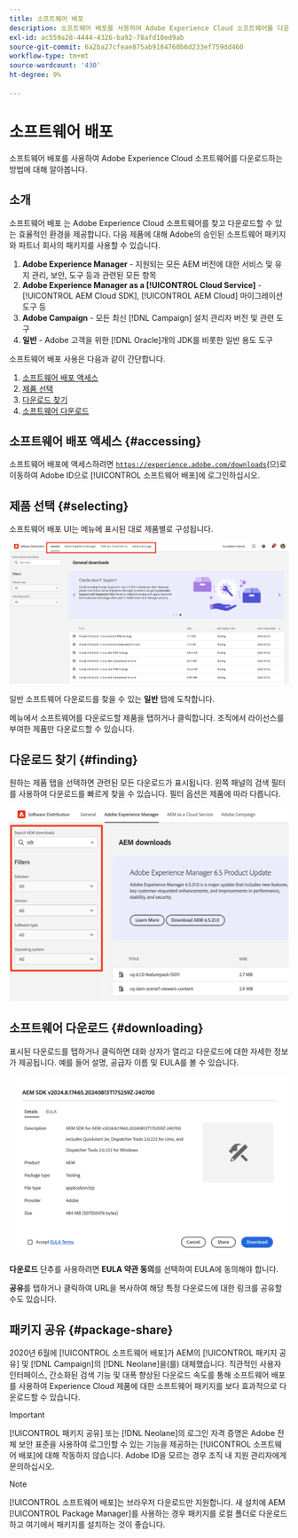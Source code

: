 ```yaml
---
title: 소프트웨어 배포
description: 소프트웨어 배포를 사용하여 Adobe Experience Cloud 소프트웨어를 다운로드하는 방법에 대해 알아봅니다.
exl-id: ac559a28-4444-4326-ba92-78afd10ed9ab
source-git-commit: 6a2ba27cfeae875ab9184760b6d233ef759dd460
workflow-type: tm+mt
source-wordcount: '430'
ht-degree: 9%

---
```



# 소프트웨어 배포

소프트웨어 배포를 사용하여 Adobe Experience Cloud 소프트웨어를 다운로드하는 방법에 대해 알아봅니다.

## 소개

소프트웨어 배포 는 Adobe Experience Cloud 소프트웨어를 찾고 다운로드할 수 있는 효율적인 환경을 제공합니다. 다음 제품에 대해 Adobe의 승인된 소프트웨어 패키지와 파트너 회사의 패키지를 사용할 수 있습니다.

1. **Adobe Experience Manager** - 지원되는 모든 AEM 버전에 대한 서비스 및 유지 관리, 보안, 도구 등과 관련된 모든 항목
1. **Adobe Experience Manager as a [!UICONTROL Cloud Service]** - [!UICONTROL AEM Cloud SDK], [!UICONTROL AEM Cloud] 마이그레이션 도구 등
1. **Adobe Campaign** - 모든 최신 [!DNL Campaign] 설치 관리자 버전 및 관련 도구
1. **일반** - Adobe 고객을 위한 [!DNL Oracle]개의 JDK를 비롯한 일반 용도 도구

소프트웨어 배포 사용은 다음과 같이 간단합니다.

1. [소프트웨어 배포 액세스](#accessing)
1. [제품 선택](#selecting)
1. [다운로드 찾기](#finding)
1. [소프트웨어 다운로드](#downloading)

## 소프트웨어 배포 액세스 {#accessing}

소프트웨어 배포에 액세스하려면 [`https://experience.adobe.com/downloads`](https://experience.adobe.com/downloads)(으)로 이동하여 Adobe ID으로 [!UICONTROL 소프트웨어 배포]에 로그인하십시오.

## 제품 선택 {#selecting}

소프트웨어 배포 UI는 메뉴에 표시된 대로 제품별로 구성됩니다.

![제품별로 구성된 메뉴](assets/menu.png)

일반 소프트웨어 다운로드를 찾을 수 있는 **일반** 탭에 도착합니다.

메뉴에서 소프트웨어를 다운로드할 제품을 탭하거나 클릭합니다. 조직에서 라이선스를 부여한 제품만 다운로드할 수 있습니다.

## 다운로드 찾기 {#finding}

원하는 제품 탭을 선택하면 관련된 모든 다운로드가 표시됩니다. 왼쪽 패널의 검색 필터를 사용하여 다운로드를 빠르게 찾을 수 있습니다. 필터 옵션은 제품에 따라 다릅니다.

![필터](assets/filters.png)

## 소프트웨어 다운로드 {#downloading}

표시된 다운로드를 탭하거나 클릭하면 대화 상자가 열리고 다운로드에 대한 자세한 정보가 제공됩니다. 예를 들어 설명, 공급자 이름 및 EULA를 볼 수 있습니다.

![다운로드 세부 정보](assets/details.png)

**다운로드** 단추를 사용하려면 **EULA 약관 동의**&#x200B;를 선택하여 EULA에 동의해야 합니다.

**공유**&#x200B;를 탭하거나 클릭하여 URL을 복사하여 해당 특정 다운로드에 대한 링크를 공유할 수도 있습니다.

## 패키지 공유 {#package-share}

2020년 6월에 [!UICONTROL 소프트웨어 배포]가 AEM의 [!UICONTROL 패키지 공유] 및 [!DNL Campaign]의 [!DNL Neolane]을(를) 대체했습니다. 직관적인 사용자 인터페이스, 간소화된 검색 기능 및 대폭 향상된 다운로드 속도를 통해 소프트웨어 배포를 사용하여 Experience Cloud 제품에 대한 소프트웨어 패키지를 보다 효과적으로 다운로드할 수 있습니다.

>[!IMPORTANT]
>
>[!UICONTROL 패키지 공유] 또는 [!DNL Neolane]의 로그인 자격 증명은 Adobe 전체 보안 표준을 사용하여 로그인할 수 있는 기능을 제공하는 [!UICONTROL 소프트웨어 배포]에 대해 작동하지 않습니다. Adobe ID을 모르는 경우 조직 내 지원 관리자에게 문의하십시오.

>[!NOTE]
>
>[!UICONTROL 소프트웨어 배포]는 브라우저 다운로드만 지원합니다. 새 설치에 AEM [!UICONTROL Package Manager]를 사용하는 경우 패키지를 로컬 폴더로 다운로드하고 여기에서 패키지를 설치하는 것이 좋습니다.
